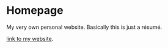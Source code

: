 # Homepage
My very own personal website. Basically this is just a résumé.

[link to my website](http://alesya-afanaseva.com.s3-website.eu-central-1.amazonaws.com).